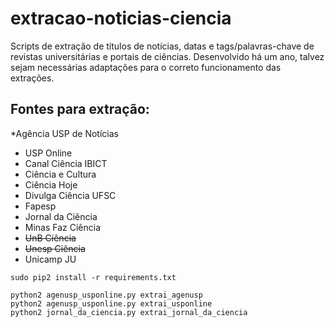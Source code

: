 # extracao-noticias-ciencia

Scripts de extração de títulos de notícias, datas e tags/palavras-chave de revistas universitárias e portais de ciências. Desenvolvido há um ano, talvez sejam necessárias adaptações para o correto funcionamento das extrações.

## Fontes para extração:

*Agência USP de Notícias
* USP Online
* Canal Ciência IBICT
* Ciência e Cultura
* Ciência Hoje
* Divulga Ciência UFSC
* Fapesp
* Jornal da Ciência
* Minas Faz Ciência
* ~~UnB Ciência~~
* ~~Unesp Ciência~~
* Unicamp JU


```
sudo pip2 install -r requirements.txt

python2 agenusp_usponline.py extrai_agenusp
python2 agenusp_usponline.py extrai_usponline
python2 jornal_da_ciencia.py extrai_jornal_da_ciencia
```
